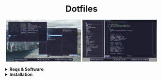 <h1 align="center">Dotfiles</h1>

<p align="middle">
  <img src="assets/1.png" width="49%"/>
  <img src="assets/2.png" width="49%"/>
</p>

<details>
  <summary><b>Reqs & Software</b></summary>
  <br>

  **hyprland ( *wm* )**\
  **waybar ( *bar* )**\
  **fuzzel ( *app.menu* )**\
  **clipman ( *clipb.* )**\
  **grimblast ( *screensh.* )**\
  **swww ( *wallp.daemon* )**\
  **ly ( *displ.m* )**

  **foot ( *term* )**\
  **fish ( *shell* )**\
  **yazi ( *file.m* )**\
  **helix ( *editor* )**\
  **bottom ( *sys.mon* )**\
  **fastfetch ( *fetch* )**\
  **eza ( *cd* )**\
  **fzf ( *findin'* )**\
  **less ( *pager* )**

  **firefox ( *browser* )**

  **catppuccin-gtk-theme-mocha**\
  **bibata-cursor-theme**\
  **ttf-firacode-nerd**\
  **archlinux-wallpaper**
</details>

<details>
  <summary><b>Installation</b></summary>
  <br>

  Installing software
  ```sh
  sudo pacman -Suy
  
  sudo pacman -S hyprland waybar fuzzel clipman swww ly \
  foot fish yazi helix fastfetch eza fzf less \
  firefox ttf-firacode-nerd archlinux-wallpaper
  
  yay -S grimblast-git bottom-git \
  catppuccin-gtk-theme-mocha bibata-cursor-theme
  ```
  Copying config files
  ```sh
  git clone https://github.com/floaaat/dotfiles.git ~/floaaat-dotfiles/
  cp ~/floaaat-dotfiles/.config/* ~/.config/
  ```
  Setting up wallpapers
  ```sh
  swww img /usr/share/backgrounds/archlinux/mountain.jpg
  ```
  Changing shell to fish
  ```sh
  sudo chsh -s /usr/bin/fish
  ```
  Enabling ly.service
  ```sh
  sudo systemctl enable ly.service
  ```
</details>
